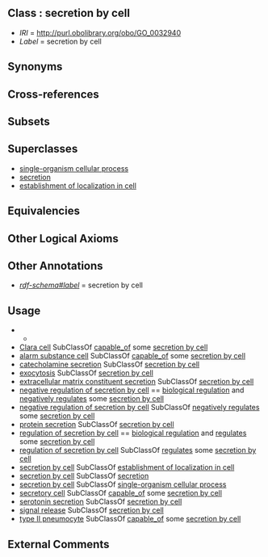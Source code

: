 
## Class : secretion by cell

 * *IRI* = http://purl.obolibrary.org/obo/GO_0032940
 * *Label* = secretion by cell

## Synonyms


## Cross-references


## Subsets


## Superclasses

 * [single-organism cellular process](../../GO/63/GO_0044763.md)
 * [secretion](../../GO/03/GO_0046903.md)
 * [establishment of localization in cell](../../GO/49/GO_0051649.md)

## Equivalencies


## Other Logical Axioms


## Other Annotations

 * *[rdf-schema#label](../../el/rdf-schema#label.md)* = secretion by cell

## Usage

 * -
 * [Clara cell](../../CL/58/CL_0000158.md) SubClassOf [capable_of](../../RO/15/RO_0002215.md) some [secretion by cell](../../GO/40/GO_0032940.md)
 * [alarm substance cell](../../CL/21/CL_0007021.md) SubClassOf [capable_of](../../RO/15/RO_0002215.md) some [secretion by cell](../../GO/40/GO_0032940.md)
 * [catecholamine secretion](../../GO/32/GO_0050432.md) SubClassOf [secretion by cell](../../GO/40/GO_0032940.md)
 * [exocytosis](../../GO/87/GO_0006887.md) SubClassOf [secretion by cell](../../GO/40/GO_0032940.md)
 * [extracellular matrix constituent secretion](../../GO/78/GO_0070278.md) SubClassOf [secretion by cell](../../GO/40/GO_0032940.md)
 * [negative regulation of secretion by cell](../../GO/31/GO_1903531.md) == [biological regulation](../../GO/07/GO_0065007.md) and [negatively regulates](../../RO/12/RO_0002212.md) some [secretion by cell](../../GO/40/GO_0032940.md)
 * [negative regulation of secretion by cell](../../GO/31/GO_1903531.md) SubClassOf [negatively regulates](../../RO/12/RO_0002212.md) some [secretion by cell](../../GO/40/GO_0032940.md)
 * [protein secretion](../../GO/06/GO_0009306.md) SubClassOf [secretion by cell](../../GO/40/GO_0032940.md)
 * [regulation of secretion by cell](../../GO/30/GO_1903530.md) == [biological regulation](../../GO/07/GO_0065007.md) and [regulates](../../RO/11/RO_0002211.md) some [secretion by cell](../../GO/40/GO_0032940.md)
 * [regulation of secretion by cell](../../GO/30/GO_1903530.md) SubClassOf [regulates](../../RO/11/RO_0002211.md) some [secretion by cell](../../GO/40/GO_0032940.md)
 * [secretion by cell](../../GO/40/GO_0032940.md) SubClassOf [establishment of localization in cell](../../GO/49/GO_0051649.md)
 * [secretion by cell](../../GO/40/GO_0032940.md) SubClassOf [secretion](../../GO/03/GO_0046903.md)
 * [secretion by cell](../../GO/40/GO_0032940.md) SubClassOf [single-organism cellular process](../../GO/63/GO_0044763.md)
 * [secretory cell](../../CL/51/CL_0000151.md) SubClassOf [capable_of](../../RO/15/RO_0002215.md) some [secretion by cell](../../GO/40/GO_0032940.md)
 * [serotonin secretion](../../GO/20/GO_0001820.md) SubClassOf [secretion by cell](../../GO/40/GO_0032940.md)
 * [signal release](../../GO/61/GO_0023061.md) SubClassOf [secretion by cell](../../GO/40/GO_0032940.md)
 * [type II pneumocyte](../../CL/63/CL_0002063.md) SubClassOf [capable_of](../../RO/15/RO_0002215.md) some [secretion by cell](../../GO/40/GO_0032940.md)

## External Comments

